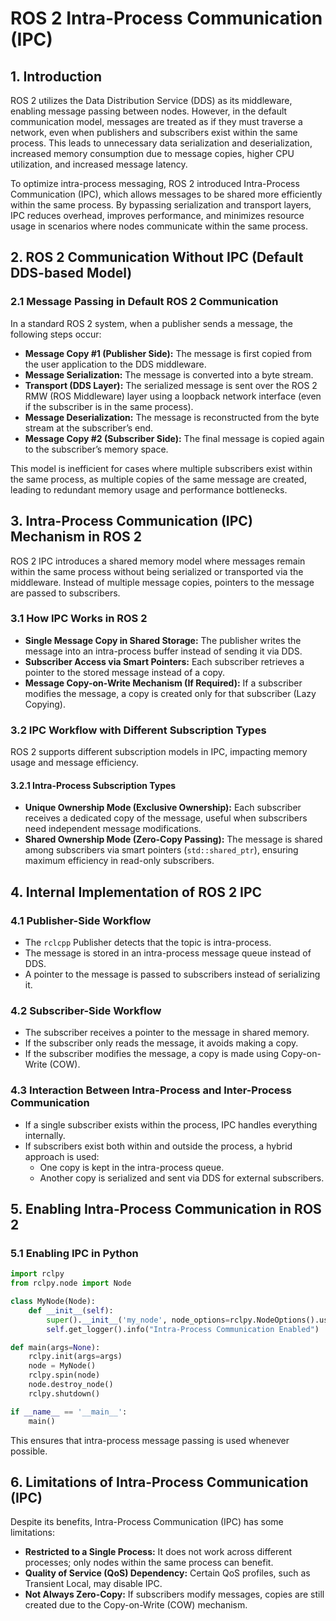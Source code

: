 # ROS 2 Intra-Process Communication (IPC)

## 1. Introduction
ROS 2 utilizes the Data Distribution Service (DDS) as its middleware, enabling message passing between nodes. However, in the default communication model, messages are treated as if they must traverse a network, even when publishers and subscribers exist within the same process. This leads to unnecessary data serialization and deserialization, increased memory consumption due to message copies, higher CPU utilization, and increased message latency.

To optimize intra-process messaging, ROS 2 introduced Intra-Process Communication (IPC), which allows messages to be shared more efficiently within the same process. By bypassing serialization and transport layers, IPC reduces overhead, improves performance, and minimizes resource usage in scenarios where nodes communicate within the same process.

## 2. ROS 2 Communication Without IPC (Default DDS-based Model)

### 2.1 Message Passing in Default ROS 2 Communication
In a standard ROS 2 system, when a publisher sends a message, the following steps occur:
- **Message Copy #1 (Publisher Side):** The message is first copied from the user application to the DDS middleware.
- **Message Serialization:** The message is converted into a byte stream.
- **Transport (DDS Layer):** The serialized message is sent over the ROS 2 RMW (ROS Middleware) layer using a loopback network interface (even if the subscriber is in the same process).
- **Message Deserialization:** The message is reconstructed from the byte stream at the subscriber’s end.
- **Message Copy #2 (Subscriber Side):** The final message is copied again to the subscriber’s memory space.

This model is inefficient for cases where multiple subscribers exist within the same process, as multiple copies of the same message are created, leading to redundant memory usage and performance bottlenecks.

## 3. Intra-Process Communication (IPC) Mechanism in ROS 2
ROS 2 IPC introduces a shared memory model where messages remain within the same process without being serialized or transported via the middleware. Instead of multiple message copies, pointers to the message are passed to subscribers.

### 3.1 How IPC Works in ROS 2
- **Single Message Copy in Shared Storage:** The publisher writes the message into an intra-process buffer instead of sending it via DDS.
- **Subscriber Access via Smart Pointers:** Each subscriber retrieves a pointer to the stored message instead of a copy.
- **Message Copy-on-Write Mechanism (If Required):** If a subscriber modifies the message, a copy is created only for that subscriber (Lazy Copying).

### 3.2 IPC Workflow with Different Subscription Types
ROS 2 supports different subscription models in IPC, impacting memory usage and message efficiency.

#### 3.2.1 Intra-Process Subscription Types
- **Unique Ownership Mode (Exclusive Ownership):** Each subscriber receives a dedicated copy of the message, useful when subscribers need independent message modifications.
- **Shared Ownership Mode (Zero-Copy Passing):** The message is shared among subscribers via smart pointers (`std::shared_ptr`), ensuring maximum efficiency in read-only subscribers.

## 4. Internal Implementation of ROS 2 IPC

### 4.1 Publisher-Side Workflow
- The `rclcpp` Publisher detects that the topic is intra-process.
- The message is stored in an intra-process message queue instead of DDS.
- A pointer to the message is passed to subscribers instead of serializing it.

### 4.2 Subscriber-Side Workflow
- The subscriber receives a pointer to the message in shared memory.
- If the subscriber only reads the message, it avoids making a copy.
- If the subscriber modifies the message, a copy is made using Copy-on-Write (COW).

### 4.3 Interaction Between Intra-Process and Inter-Process Communication
- If a single subscriber exists within the process, IPC handles everything internally.
- If subscribers exist both within and outside the process, a hybrid approach is used:
  - One copy is kept in the intra-process queue.
  - Another copy is serialized and sent via DDS for external subscribers.

## 5. Enabling Intra-Process Communication in ROS 2

### 5.1 Enabling IPC in Python
```python
import rclpy
from rclpy.node import Node

class MyNode(Node):
    def __init__(self):
        super().__init__('my_node', node_options=rclpy.NodeOptions().use_intra_process_comms(True))
        self.get_logger().info("Intra-Process Communication Enabled")

def main(args=None):
    rclpy.init(args=args)
    node = MyNode()
    rclpy.spin(node)
    node.destroy_node()
    rclpy.shutdown()

if __name__ == '__main__':
    main()
```

This ensures that intra-process message passing is used whenever possible.

## 6. Limitations of Intra-Process Communication (IPC)
Despite its benefits, Intra-Process Communication (IPC) has some limitations:
- **Restricted to a Single Process:** It does not work across different processes; only nodes within the same process can benefit.
- **Quality of Service (QoS) Dependency:** Certain QoS profiles, such as Transient Local, may disable IPC.
- **Not Always Zero-Copy:** If subscribers modify messages, copies are still created due to the Copy-on-Write (COW) mechanism.

